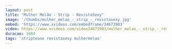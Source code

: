 ```yaml
---
layout: post
title: "Mulher Melão - Strip - RevistaSexy"
image: '/thumbs/mulher_melao_-_strip_-_revistasexy.jpg'
embed: 'https://www.xvideos.com/embedframe/34673903'
video: https://www.xvideos.com/video34673903/mulher_melao_-_strip_-_revistasexy
duracao: 1684
tags: 'striptease revistasexy mulhermelao'
---
```

